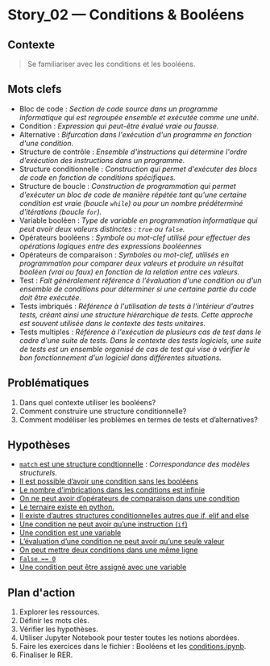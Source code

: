 <link rel="stylesheet" href="../../stylesheet.css">

# Story_02 — Conditions & Booléens

## Contexte
> Se familiariser avec les conditions et les booléens.

## Mots clefs
- <def-of>Bloc de code</def-of> : *Section de code source dans un programme informatique qui est regroupée ensemble et exécutée comme une unité.* 
- <def-of>Condition</def-of> : *Expression qui peut-être évalué vraie ou fausse.* 
- <def-of>Alternative</def-of> : *Bifurcation dans l'exécution d'un programme en fonction d'une condition.* 
- <def-of>Structure de contrôle</def-of> : *Ensemble d'instructions qui détermine l'ordre d'exécution des instructions dans un programme.*
- <def-of>Structure conditionnelle</def-of> : *Construction qui permet d'exécuter des blocs de code en fonction de conditions spécifiques.* 
- <def-of>Structure de boucle</def-of> : *Construction de programmation qui permet d'exécuter un bloc de code de manière répétée tant qu'une certaine condition est vraie (boucle `while`) ou pour un nombre prédéterminé d'itérations (boucle `for`).* 
- <def-of>Variable booléen</def-of> : *Type de variable en programmation informatique qui peut avoir deux valeurs distinctes : `true` ou `false`.* 
- <def-of>Opérateurs booléens</def-of> : *Symbole ou mot-clef utilisé pour effectuer des opérations logiques entre des expressions booléennes* 
- <def-of>Opérateurs de comparaison</def-of> : *Symboles ou mot-clef, utilisés en programmation pour comparer deux valeurs et produire un résultat booléen (vrai ou faux) en fonction de la relation entre ces valeurs.* 
- <def-of>Test</def-of> : *Fait généralement référence à l'évaluation d'une condition ou d'un ensemble de conditions pour déterminer si une certaine partie du code doit être exécutée.* 
- <def-of>Tests imbriqués</def-of> : *Référence à l'utilisation de tests à l'intérieur d'autres tests, créant ainsi une structure hiérarchique de tests. Cette approche est souvent utilisée dans le contexte des tests unitaires.* 
- <def-of>Tests multiples</def-of> : *Référence à l'exécution de plusieurs cas de test dans le cadre d'une suite de tests. Dans le contexte des tests logiciels, une suite de tests est un ensemble organisé de cas de test qui vise à vérifier le bon fonctionnement d'un logiciel dans différentes situations.* 

## Problématiques
1. Dans quel contexte utiliser les booléens? 
1. Comment construire une structure conditionnelle? 
1. Comment modéliser les problèmes en termes de tests et d’alternatives?

## Hypothèses
- <u>`match` est une structure condtionnelle</u> <h-f/> : *Correspondance des modèles structurels.*
- <u>Il est possible d’avoir une condition sans les booléens</u> <h-t/>
- <u>Le nombre d’imbrications dans les conditions est infinie</u> <h-f/>
- <u>On ne peut avoir d’opérateurs de comparaison dans une condition</u> <h-t/>
- <u>Le ternaire existe en python.</u> <h-t/>
- <u>Il existe d’autres structures conditionnelles autres que if, elif and else</u> <h-t/>
- <u>Une condition ne peut avoir qu’une instruction (`if`)</u> <h-f/>
- <u>Une condition est une variable</u> <h-f/>
- <u>L’évaluation d’une condition ne peut avoir qu’une seule valeur</u> <h-t/>
- <u>On peut mettre deux conditions dans une même ligne</u> <h-t/>
- <u>`False == 0`</u> <h-t/>
- <u>Une condition peut être assigné avec une variable</u> <h-t/>


## Plan d'action
1. Explorer les ressources.
1. Définir les mots clés.
1. Vérifier les hypothèses.
1. Utiliser Jupyter Notebook pour tester toutes les notions abordées.
1. Faire les exercices dans le fichier : Booléens et les [conditions.ipynb](02_Conditions.ipynb).
1. Finaliser le RER.